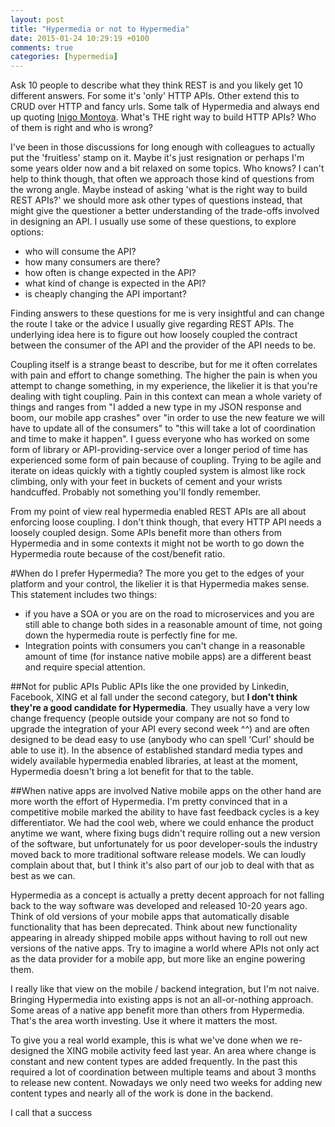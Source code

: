 ```yaml
---
layout: post
title: "Hypermedia or not to Hypermedia"
date: 2015-01-24 10:29:19 +0100
comments: true
categories: [hypermedia]
---
```

Ask 10 people to describe what they think REST is and you likely get 10 different answers. For some it's 'only' HTTP APIs. Other extend this to CRUD over HTTP and fancy urls. Some talk of Hypermedia and always end up quoting [Inigo Montoya](http://knowyourmeme.com/memes/you-keep-using-that-word-i-do-not-think-it-means-what-you-think-it-means). What's THE right way to build HTTP APIs? Who of them is right and who is wrong?

I've been in those discussions for long enough with colleagues to actually put the 'fruitless' stamp on it.  Maybe it's just resignation or perhaps I'm some years older now and a bit relaxed on some topics. Who knows? I can't help to think though, that often we approach those kind of questions from the wrong angle.  Maybe instead of asking 'what is the right way to build REST APIs?' we should more ask other types of questions instead, that might give the questioner a better understanding of the trade-offs involved in designing an API. I usually use some of these questions, to explore options:

* who will consume the API?
* how many consumers are there?
* how often is change expected in the API?
* what kind of change is expected in the API?
* is cheaply changing the API important?

Finding answers to these questions for me is very insightful and can change the route I take or the advice I usually give regarding REST APIs. The underlying idea here is to figure out how loosely coupled the contract between the consumer of the API and the provider of the API needs to be. 

Coupling itself is a strange beast to describe, but for me it often correlates with pain and effort to change something. The higher the pain is when you attempt to change something, in my experience, the likelier it is that you're dealing with tight coupling. Pain in this context can mean a whole variety of things and ranges from "I added a new type in my JSON response and boom, our mobile app crashes" over "in order to use the new feature we will have to update all of the consumers" to "this will take a lot of coordination and time to make it happen". I guess everyone who has worked on some form of library or API-providing-service over a longer period of time has experienced some form of pain because of coupling. Trying to be agile and iterate on ideas quickly with a tightly coupled system is almost like rock climbing, only with your feet in buckets of cement and your wrists handcuffed. Probably not something you'll fondly remember.

From my point of view real hypermedia enabled REST APIs are all about enforcing loose coupling. I don't think though, that every HTTP API needs a loosely coupled design. Some APIs benefit more than others from Hypermedia and in some contexts it might not be worth to go down the Hypermedia route because of the cost/benefit ratio.

#When do I prefer Hypermedia?
The more you get to the edges of your platform and your control, the likelier it is that Hypermedia makes sense. This statement includes two things:

* if you have a SOA or you are on the road to microservices and you are still able to change both sides in a reasonable amount of time, not going down the hypermedia route is perfectly fine for me.
* Integration points with consumers you can't change in a reasonable amount of time (for instance native mobile apps) are a different beast and require special attention.

##Not for public APIs
Public APIs like the one provided by Linkedin, Facebook, XING et al fall under the second category, but **I don't think they're a good candidate for Hypermedia**. They usually have a very low change frequency (people outside your company are not so fond to upgrade the integration of your API every second week ^^) and are often designed to be dead easy to use (anybody who can spell 'Curl' should be able to use it). In the absence of established standard media types and widely available hypermedia enabled libraries, at least at the moment, Hypermedia doesn't bring a lot benefit for that to the table.

##When native apps are involved
Native mobile apps on the other hand are more worth the effort of Hypermedia. I'm pretty convinced that in a competitive mobile marked the ability to have fast feedback cycles is a key differentiator. We had the cool web, where we could enhance the product anytime we want, where fixing bugs didn't require rolling out a new version of the software, but unfortunately for us poor developer-souls the industry moved back to more traditional software release models. We can loudly complain about that, but I think it's also part of our job to deal with that as best as we can.

Hypermedia as a concept is actually a pretty decent approach for not falling back to the way software was developed and released 10-20 years ago. Think of old versions of your mobile apps that automatically disable functionality that has been deprecated. Think about new functionality appearing in already shipped mobile apps without having to roll out new versions of the native apps. Try to imagine a world where APIs not only act as the data provider for a mobile app, but more like an engine powering them. 

I really like that view on the mobile / backend integration, but I'm not naive. Bringing Hypermedia into existing apps is not an all-or-nothing approach. Some areas of a native app benefit more than others from Hypermedia. That's the area worth investing. Use it where it matters the most.

To give you a real world example, this is what we've done when we re-designed the XING mobile activity feed last year. An area where change is constant and new content types are added frequently. In the past this required a lot of coordination between multiple teams and about 3 months to release new content. Nowadays we only need two weeks for adding new content types and nearly all of the work is done in the backend. 

I call that a success
